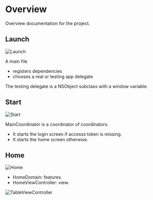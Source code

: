# Overview

Overview documentation for the project.

## Launch

![Launch](launch.png)

A main file 

- registers dependencies
- chooses a real or testing app delegate

The testing delegate is a NSObject subclass with a window variable.  

## Start

![Start](start.png)

MainCoordinator is a coordinator of coordinators. 

- It starts the login screen if accesss token is missing.
- It starts the home screen otherwise. 

## Home

![Home](home.png)

- HomeDomain: features.
- HomeViewController: view.

![TableViewController](tableViewController.png)

